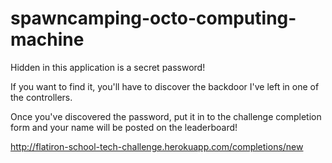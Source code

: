 spawncamping-octo-computing-machine
===================================

Hidden in this application is a secret password!

If you want to find it, you'll have to discover the backdoor I've left in one of the controllers.

Once you've discovered the password, put it in to the challenge completion form and your name will be posted on the leaderboard!

http://flatiron-school-tech-challenge.herokuapp.com/completions/new
